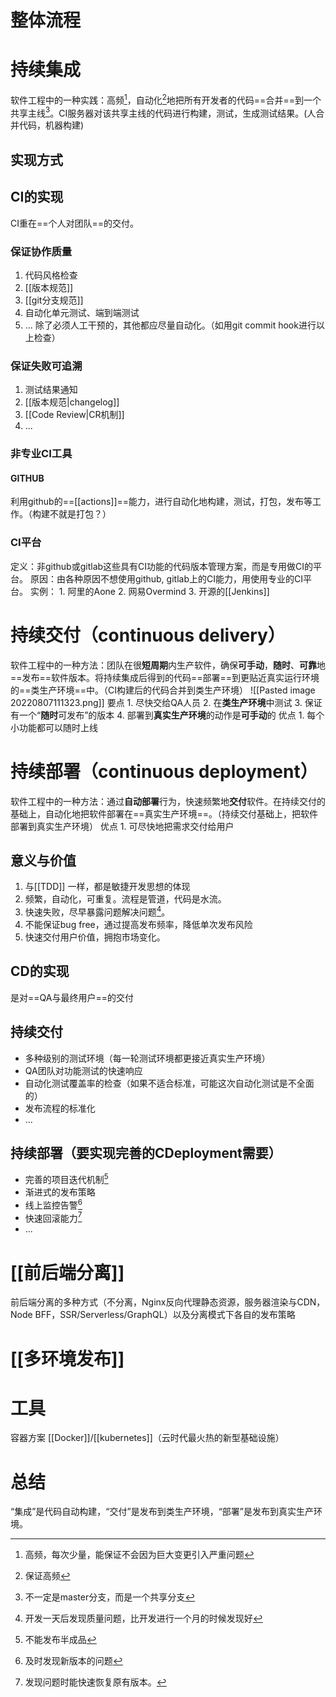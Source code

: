 # 整体流程

# 持续集成
软件工程中的一种实践：高频[^1]，自动化[^2]地把所有开发者的代码==合并==到一个共享主线[^3]。CI服务器对该共享主线的代码进行构建，测试，生成测试结果。(人合并代码，机器构建)

## 实现方式
## CI的实现
CI重在==个人对团队==的交付。
### 保证协作质量
1. 代码风格检查
2. [[版本规范]]
3. [[git分支规范]]
4. 自动化单元测试、端到端测试
5. ...
除了必须人工干预的，其他都应尽量自动化。（如用git commit hook进行以上检查）
### 保证失败可追溯
1. 测试结果通知
2. [[版本规范|changelog]] 
3. [[Code Review|CR机制]] 
4. ...
### 非专业CI工具
#### GITHUB
利用github的==[[actions]]==能力，进行自动化地构建，测试，打包，发布等工作。（构建不就是打包？）

### CI平台
定义：非github或gitlab这些具有CI功能的代码版本管理方案，而是专用做CI的平台。
原因：由各种原因不想使用github, gitlab上的CI能力，用使用专业的CI平台。
实例：
	1. 阿里的Aone
	2. 网易Overmind 
	3. 开源的[[Jenkins]] 

# 持续交付（continuous delivery）
软件工程中的一种方法：团队在很**短周期**内生产软件，确保**可手动**，**随时**、**可靠**地==发布==软件版本。将持续集成后得到的代码==部署==到更贴近真实运行环境的==类生产环境==中。（CI构建后的代码合并到类生产环境）
![[Pasted image 20220807111323.png]]
要点
	1. 尽快交给QA人员
	2. 在**类生产环境**中测试
	3. 保证有一个“**随时**可发布”的版本
	4. 部署到**真实生产环境**的动作是**可手动**的
优点
	1. 每个小功能都可以随时上线
# 持续部署（continuous deployment）
软件工程中的一种方法：通过**自动部署**行为，快速频繁地**交付**软件。在持续交付的基础上，自动化地把软件部署在==真实生产环境==。（持续交付基础上，把软件部署到真实生产环境）
优点
	1. 可尽快地把需求交付给用户

## 意义与价值
1. 与[[TDD]] 一样，都是敏捷开发思想的体现
2. 频繁，自动化，可重复。流程是管道，代码是水流。
3. 快速失败，尽早暴露问题解决问题[^4]。
4. 不能保证bug free，通过提高发布频率，降低单次发布风险
5. 快速交付用户价值，拥抱市场变化。


## CD的实现
是对==QA与最终用户==的交付

## 持续交付
- 多种级别的测试环境（每一轮测试环境都更接近真实生产环境）
- QA团队对功能测试的快速响应
- 自动化测试覆盖率的检查（如果不适合标准，可能这次自动化测试是不全面的）
- 发布流程的标准化
- ...

## 持续部署（要实现完善的CDeployment需要）
- 完善的项目迭代机制[^5]
- 渐进式的发布策略
- 线上监控告警[^6]
- 快速回滚能力[^7]
- ...


# [[前后端分离]]
前后端分离的多种方式（不分离，Nginx反向代理静态资源，服务器渲染与CDN，Node BFF，SSR/Serverless/GraphQL）以及分离模式下各自的发布策略
# [[多环境发布]]

# 工具
容器方案
[[Docker]]/[[kubernetes]]（云时代最火热的新型基础设施）

# 总结
“集成”是代码自动构建，“交付”是发布到类生产环境，“部署”是发布到真实生产环境。

[^1]: 高频，每次少量，能保证不会因为巨大变更引入严重问题
[^2]: 保证高频
[^3]: 不一定是master分支，而是一个共享分支
[^4]: 开发一天后发现质量问题，比开发进行一个月的时候发现好
[^5]: 不能发布半成品
[^6]: 及时发现新版本的问题
[^7]: 发现问题时能快速恢复原有版本。